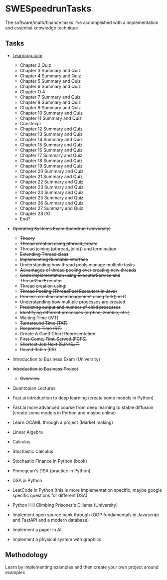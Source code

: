 # SWESpeedrunTasks
The software/math/finance tasks I've accomplished with a implementation and essential knowledge technique

## Tasks

- [Learncpp.com](https://www.learncpp.com/) 
    - Chapter 2 Quiz
    - Chapter 3 Summary and Quiz
    - Chapter 4 Summary and Quiz
    - Chapter 5 Summary and Quiz
    - Chapter 6 Summary and Quiz
    - Chapter O.4 
    - Chapter 7 Summary and Quiz
    - Chapter 8 Summary and Quiz
    - Chapter 9 Summary and Quiz
    - Chapter 10 Summary and Quiz
    - Chapter 11 Summary and Quiz
    - Constexpr
    - Chapter 12 Summary and Quiz
    - Chapter 13 Summary and Quiz
    - Chapter 14 Summary and Quiz
    - Chapter 15 Summary and Quiz
    - Chapter 16 Summary and Quiz
    - Chapter 17 Summary and Quiz
    - Chapter 18 Summary and Quiz
    - Chapter 19 Summary and Quiz
    - Chapter 20 Summary and Quiz
    - Chapter 21 Summary and Quiz
    - Chapter 22 Summary and Quiz
    - Chapter 23 Summary and Quiz
    - Chapter 24 Summary and Quiz
    - Chapter 25 Summary and Quiz
    - Chapter 26 Summary and Quiz
    - Chapter 27 Summary and Quiz
    - Chapter 28 I/O
    - End?

- ~~Operating Systems Exam Speedrun (University)~~
    - ~~Theory~~
    - ~~Thread creation using pthread_create~~
    - ~~Thread joining (pthread_join()) and termination~~
    - ~~Extending Thread class~~
    - ~~Implementing Runnable interface~~
    - ~~Understanding how thread pools manage multiple tasks~~
    - ~~Advantages of thread pooling over creating new threads~~
    - ~~Code implementation using ExecutorService and ThreadPoolExecutor~~
    - ~~Thread creation using:~~
    - ~~Thread Pooling (ThreadPool Executors in Java)~~
    - ~~Process creation and management using fork() in C~~
    - ~~Understanding how multiple processes are created~~
    - ~~Predicting output and number of child processes~~
    - ~~Identifying different processes (orphan, zombie, etc.)~~
    - ~~Waiting Time (WT)~~
    - ~~Turnaround Time (TAT)~~
    - ~~Response Time (RT)~~
    - ~~Create A Gantt Chart Representation~~
    - ~~First-Come, First-Served (FCFS)~~
    - ~~Shortest Job Next (SJN/SJF)~~
    - ~~Round Robin (RR)~~

- Introduction to Business Exam (University)

- ~~Introduction to Business Project~~
    - ~~Overview~~

- Quantopian Lectures

- Fast.ai introduction to deep learning (create some models in Python)

- Fast.ai more advanced course from deep learning to stable diffusion (create some models in Python and maybe online)

- Learn OCAML through a project (Market making)

- Linear Algebra

- Calculus

- Stochastic Calculus

- Stochastic Finance in Python (book)

- Primegean's DSA (practice in Python)

- DSA in Python

- LeetCode in Python (this is more implementation specific, maybe google specific questions for different DSA)

- Python Hill Climbing Prisoner's Dillema (University)

- Implement open source bank through (OOP fundamentals in Javascript and FastAPI and a modern database)

- Implement a paper in AI

- Implement a physical system with graphics

## Methodology

Learn by implementing examples and then create your own project around examples
